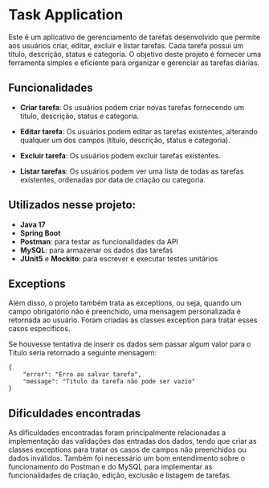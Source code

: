 # Task Application

Este é um aplicativo de gerenciamento de tarefas desenvolvido que permite aos usuários criar, editar, excluir e listar tarefas. Cada tarefa possui um título, descrição, status e categoria. O objetivo deste projeto é fornecer uma ferramenta simples e eficiente para organizar e gerenciar as tarefas diárias.

## Funcionalidades

- **Criar tarefa**: Os usuários podem criar novas tarefas fornecendo um título, descrição, status e categoria.

- **Editar tarefa**: Os usuários podem editar as tarefas existentes, alterando qualquer um dos campos (título, descrição, status e categoria).

- **Excluir tarefa**: Os usuários podem excluir tarefas existentes.

- **Listar tarefas**: Os usuários podem ver uma lista de todas as tarefas existentes, ordenadas por data de criação ou categoria.

## Utilizados nesse projeto:

- **Java 17**
- **Spring Boot**
- **Postman**: para testar as funcionalidades da API
- **MySQL**: para armazenar os dados das tarefas
- **JUnit5** e **Mockito**: para escrever e executar testes unitários

## Exceptions

Além disso, o projeto também trata as exceptions, ou seja, quando um campo obrigatório não é preenchido, uma mensagem personalizada é retornada ao usuário. Foram criadas as classes exception para tratar esses casos específicos. 

Se houvesse tentativa de inserir os dados sem passar algum valor para o Titulo
seria retornado a seguinte mensagem:

```
{
    "error": "Erro ao salvar tarefa",
    "message": "Titulo da tarefa não pode ser vazio"
}
```



## Dificuldades encontradas

As dificuldades encontradas foram principalmente relacionadas a implementação das validações das entradas dos dados, tendo que criar as classes exceptions para tratar os casos de campos não preenchidos ou dados inválidos. Também foi necessário um bom entendimento sobre o funcionamento do Postman e do MySQL para implementar as funcionalidades de criação, edição, exclusão e listagem de tarefas.
